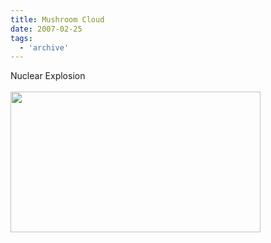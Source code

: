 ```yaml
---
title: Mushroom Cloud
date: 2007-02-25
tags:
  - 'archive'
---
```


Nuclear Explosion <br /><br /><a onblur="try {parent.deselectBloggerImageGracefully();} catch(e) {}" href="http://4.bp.blogspot.com/_zdYMSK7YuAA/SarfvffOu1I/AAAAAAAAFFo/506xsmHSvms/s1600-h/mushroom_cloud_scene_web_full.jpg"><img style="float:left; margin:0 10px 10px 0;cursor:pointer; cursor:hand;width: 400px; height: 225px;" src="http://4.bp.blogspot.com/_zdYMSK7YuAA/SarfvffOu1I/AAAAAAAAFFo/506xsmHSvms/s400/mushroom_cloud_scene_web_full.jpg" border="0" alt="" id="BLOGGER_PHOTO_ID_5308301117808884562" /></a>
